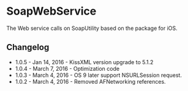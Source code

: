 # SoapWebService
The Web service calls on SoapUtility based on the package for iOS.

## Changelog


* 1.0.5 - Jan  14, 2016 - KissXML version upgrade to 5.1.2
* 1.0.4 - March 7, 2016 - Optimization code
* 1.0.3 - March 4, 2016 - OS 9 later support NSURLSession request.
* 1.0.2 - March 4, 2016 - Removed AFNetworking references.
